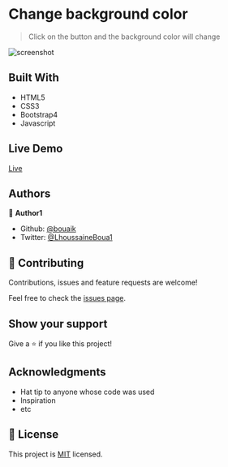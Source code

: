 # Change background color

> Click on the button and the background color will change

![screenshot](https://i.imgur.com/9i1P7wz.gif)

## Built With

- HTML5
- CSS3
- Bootstrap4
- Javascript

## Live Demo
 [Live](https://rawcdn.githack.com/bouaik/change-background-colors/8cd44b94d9dac9d06f426fa92767c08fdbae7bb4/index.html)



## Authors

👤 **Author1**

- Github: [@bouaik](https://github.com/bouaik)
- Twitter: [@LhoussaineBoua1](https://twitter.com/LhoussaineBoua1)

## 🤝 Contributing

Contributions, issues and feature requests are welcome!

Feel free to check the [issues page](issues/).

## Show your support

Give a ⭐️ if you like this project!

## Acknowledgments

- Hat tip to anyone whose code was used
- Inspiration
- etc

## 📝 License

This project is [MIT](lic.url) licensed.
